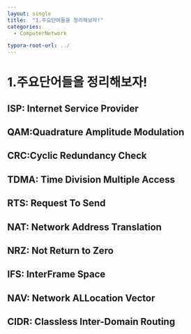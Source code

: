 ```yaml
---
layout: single
title:  "1.주요단어들을 정리해보자!"
categories: 
  - ComputerNetwork

typora-root-url: ../
---
```








# 1.주요단어들을 정리해보자!







## ISP: Internet Service Provider



## QAM:Quadrature Amplitude Modulation



## CRC:Cyclic Redundancy Check



## TDMA: Time Division Multiple Access



## RTS: Request To Send



## NAT: Network Address Translation



## NRZ: Not Return to Zero



## IFS: InterFrame Space



## NAV: Network ALLocation Vector



## CIDR: Classless Inter-Domain Routing

